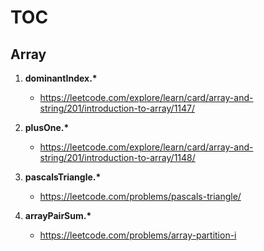# TOC

## Array

1. **dominantIndex.\***

    - <https://leetcode.com/explore/learn/card/array-and-string/201/introduction-to-array/1147/>

2. **plusOne.\***

   - <https://leetcode.com/explore/learn/card/array-and-string/201/introduction-to-array/1148/>

3. **pascalsTriangle.\***

    - <https://leetcode.com/problems/pascals-triangle/>

4. **arrayPairSum.\***

   - <https://leetcode.com/problems/array-partition-i>
